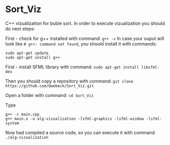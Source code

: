 # Sort_Viz
C++ vizualization for buble sort.
In order to execute vizualization you should do next steps:

First - check for g++ installed with command:
`g++ -v`
In case your ouput will look like `# g++: command not found`, you should install it with commands:
```
sudo apt-get update
sudo apt-get install g++
```
First - install SFML library with command:
`sudo apt-get install libsfml-dev`

Then you should copy a repository with command:
`git clone https://github.com/Qwebeck/Sort_Viz.git`

Open a folder with command:
`cd Sort_Viz`

Type 
``` 
g++ -c main.cpp
g++ main.o -o alg-vizualization -lsfml-graphics -lsfml-window -lsfml-system
```
Now had compiled a source code, so you can execute it with command `./alg-vizualization`
